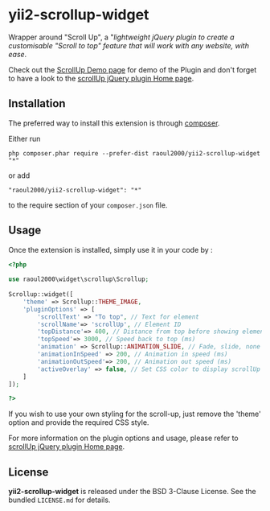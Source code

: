 yii2-scrollup-widget
==========================
Wrapper around "Scroll Up", a "*lightweight jQuery plugin to create a customisable "Scroll to top" feature that will work with any website, with ease*. 

Check out the  [ScrollUp Demo page](http://markgoodyear.com/labs/scrollup/) for demo of the Plugin and don't forget to have a look
to the [scrollUp jQuery plugin Home page](http://markgoodyear.com/2013/01/scrollup-jquery-plugin/).


Installation
------------

The preferred way to install this extension is through [composer](http://getcomposer.org/download/).

Either run

```
php composer.phar require --prefer-dist raoul2000/yii2-scrollup-widget "*"
```

or add

```
"raoul2000/yii2-scrollup-widget": "*"
```

to the require section of your `composer.json` file.


Usage
-----

Once the extension is installed, simply use it in your code by :

```php
<?php 
	 		
use raoul2000\widget\scrollup\Scrollup;
 
Scrollup::widget([
	'theme' => Scrollup::THEME_IMAGE,
	'pluginOptions' => [
		'scrollText' => "To top", // Text for element
		'scrollName'=> 'scrollUp', // Element ID
		'topDistance'=> 400, // Distance from top before showing element (px)
		'topSpeed'=> 3000, // Speed back to top (ms)
		'animation' => Scrollup::ANIMATION_SLIDE, // Fade, slide, none
		'animationInSpeed' => 200, // Animation in speed (ms)
		'animationOutSpeed'=> 200, // Animation out speed (ms)
		'activeOverlay' => false, // Set CSS color to display scrollUp active point, e.g '#00FFFF'
	]
]);

?>
```
If you wish to use your own styling for the scroll-up, just remove the 'theme' option and provide the required CSS style.

For more information on the plugin options and usage, please refer to [scrollUp jQuery plugin Home page](http://markgoodyear.com/2013/01/scrollup-jquery-plugin/).

License
-------

**yii2-scrollup-widget** is released under the BSD 3-Clause License. See the bundled `LICENSE.md` for details.
